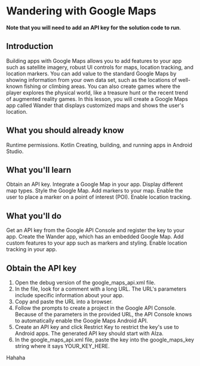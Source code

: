 # Wandering with Google Maps

**Note that you will need to add an API key for the solution code to run**.

## Introduction
Building apps with Google Maps allows you to add features to your app such as satellite imagery, robust UI controls for maps, location tracking, and location markers. You can add value to the standard Google Maps by showing information from your own data set, such as the locations of well-known fishing or climbing areas. You can also create games where the player explores the physical world, like a treasure hunt or the recent trend of augmented reality games.
In this lesson, you will create a Google Maps app called Wander that displays customized maps and shows the user's location.

## What you should already know
Runtime permissions.
Kotlin
Creating, building, and running apps in Android Studio.

## What you'll learn
Obtain an API key.
Integrate a Google Map in your app.
Display different map types.
Style the Google Map.
Add markers to your map.
Enable the user to place a marker on a point of interest (POI).
Enable location tracking.

## What you'll do
Get an API key from the Google API Console and register the key to your app.
Create the Wander app, which has an embedded Google Map.
Add custom features to your app such as markers and styling. Enable location tracking in your app.

## Obtain the API key

1. Open the debug version of the google_maps_api.xml file.
2. In the file, look for a comment with a long URL. The URL's parameters include specific
   information about your app.
3. Copy and paste the URL into a browser.
4. Follow the prompts to create a project in the Google API Console. Because of the parameters in
   the provided URL, the API Console knows to automatically enable the Google Maps Android API.
5. Create an API key and click Restrict Key to restrict the key's use to Android apps. The generated
   API key should start with AIza.
6. In the google_maps_api.xml file, paste the key into the google_maps_key string where it says
   YOUR_KEY_HERE.

Hahaha